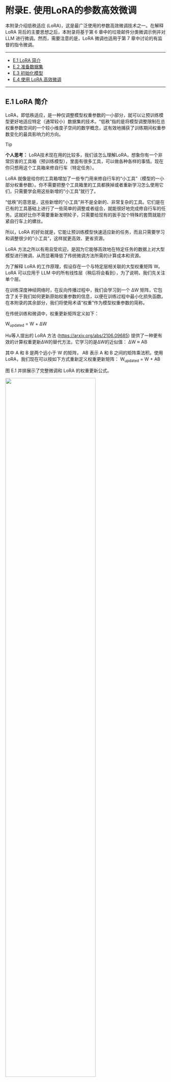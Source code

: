# 附录E. 使用LoRA的参数高效微调

本附录介绍低秩适应 (LoRA)，这是最广泛使用的参数高效微调技术之一。在解释 LoRA 背后的主要思想之后，本附录将基于第 6 章中的垃圾邮件分类微调示例并对 LLM 进行微调。然而，需要注意的是，LoRA 微调也适用于第 7 章中讨论的有监督的指令微调。

-----

- [E.1 LoRA 简介](#e1-lora-简介)
- [E.2 准备数据集](#e2-准备数据集)
- [E.3 初始化模型](#e3-初始化模型)
- [E.4 使用 LoRA 高效微调](#e4-使用-lora-高效微调)

-----

## E.1 LoRA 简介

LoRA，即低秩适应，是一种仅调整模型权重参数的一小部分，就可以让预训练模型更好地适应特定（通常较小）数据集的技术。“低秩”指的是将模型调整限制在总权重参数空间的一个较小维度子空间的数学概念，这有效地捕获了训练期间权重参数变化的最具影响力的方向。

> [!TIP]
>
> **个人思考：** LoRA技术现在用的比较多，我们该怎么理解LoRA，想象你有一个非常厉害的工具箱（预训练模型），里面有很多工具，可以做各种各样的事情。现在你只想用这个工具箱来修自行车（特定任务）。
>
> LoRA 就像是给你的工具箱增加了一些专门用来修自行车的“小工具”（模型的一小部分权重参数）。你不需要把整个工具箱里的工具都换掉或者重新学习怎么使用它们，只需要学会用这些新增的“小工具”就行了。
>
> “低秩”的意思是，这些新增的“小工具”并不是全新的、非常复杂的工具。它们是在已有的工具基础上进行了一些简单的调整或者组合，就能很好地完成修自行车的任务。这就好比你不需要重新发明轮子，只需要给现有的扳手加个特殊的套筒就能拧紧自行车上的螺丝。
>
> 所以，LoRA 的好处就是，它能让预训练模型快速适应新的任务，而且只需要学习和调整很少的“小工具”，这样就更高效、更省资源。

LoRA 方法之所以有用且受欢迎，是因为它能够高效地在特定任务的数据上对大型模型进行微调，从而显著降低了传统微调方法所需的计算成本和资源。

为了解释 LoRA 的工作原理，假设存在一个与特定层相关联的大型权重矩阵 W。LoRA 可以应用于 LLM 中的所有线性层（稍后将会看到），为了说明，我们先关注单个层。

在训练深度神经网络时，在反向传播过程中，我们会学习到一个 ΔW 矩阵，它包含了关于我们如何更新原始权重参数的信息，以便在训练过程中最小化损失函数。在本附录的其余部分，我们将使用术语“权重”作为模型权重参数的简称。

在传统训练和微调中，权重更新矩阵定义如下：

W<sub>updated</sub> = W + ΔW

Hu等人提出的 LoRA 方法 (https://arxiv.org/abs/2106.09685) 提供了一种更有效的计算权重更新ΔW的替代方法，它学习的是ΔW的近似值：
ΔW ≈ AB

其中 A 和 B 是两个远小于 W 的矩阵， AB 表示 A 和 B 之间的矩阵乘法积。使用 LoRA，我们现在可以按如下方式重新定义权重更新矩阵：
W<sub>updated</sub> = W + AB

图 E.1 并排展示了完整微调和 LoRA 的权重更新公式。

<img src="../Image/AppendixE/E.1.png" width="75%" />

如果你仔细观察，你可能会注意到图 E.1 中完整微调和 LoRA 的视觉表示与之前呈现的公式略有不同。这种差异归因于矩阵乘法的分配律，该定律允许我们分离原始权重和更新后的权重，而不是将它们组合在一起。例如，在进行常规微调的情况下，以 x 作为输入数据，我们可以将计算按如下表示:

x ( W + ΔW) = xW + xΔW

同样，我们也可以将 LoRA 按如下表示：

x ( W + AB) = xW + xAB

除了能减少训练期间需要更新的权重数量之外，将 LoRA 权重矩阵与原始模型权重分离的能力使得 LoRA 的实用性更强。这意味着预训练模型的权重可以保持不变，而 LoRA 权重矩阵在训练后使用模型时则可以被动态地应用。

> [!TIP]
>
> **个人思考：** 这段描述的关键在于强调**LoRA 的权重是独立于原始模型权重的**，这带来了很多实际的好处。你可以这样理解：
>
> 想象你已经拥有一个非常庞大的、功能强大的模型，它就像一个已经掌握了很多知识和技能的“超级大脑”。现在你想让这个“超级大脑”专注于解决某个特定的问题，比如识别图片中的猫。
>
> **传统的微调**就像是直接调整这个“超级大脑”内部的很多连接和参数，让它更擅长识别猫。这个过程可能会比较复杂，需要大量的计算资源，而且可能会影响它之前学到的其他知识。
>
> **LoRA 的做法则更聪明：**
>
> 它不是直接修改“超级大脑”原有的结构，而是在它的基础上**增加了一些非常小的、专门用于识别猫的“插件”或者“补丁”**。这些“插件”就是 LoRA 的权重矩阵（A 和 B）。
>
> 关键在于，这些“插件”是**独立**于“超级大脑”本身的核心知识（原始模型权重）的。这意味着：
>
> 1. **原始的“超级大脑”保持不变：** 它仍然拥有之前学到的所有通用知识。你不需要担心为了让它识别猫而忘记了其他技能。
> 2. **“插件”很小，训练起来更快更省资源：** 因为 LoRA 只训练这些新增的“插件”，它们的参数量比原始模型小得多，所以训练起来更快，需要的计算资源也更少。
> 3. **可以灵活地切换任务：** 想象一下，你不仅想让这个“超级大脑”识别猫，还想让它识别狗。使用 LoRA，你可以在同一个原始模型的基础上，训练出另一个专门识别狗的“插件”。当你需要识别猫时，就加载猫的“插件”；需要识别狗时，就加载狗的“插件”。原始的“超级大脑”本身不需要改变。
> 4. **部署和存储更方便：** 因为原始模型很大，而 LoRA 的“插件”很小，所以你只需要存储原始模型一次，然后为不同的任务存储不同的“插件”就可以了，这样可以节省大量的存储空间。

在实践中，将 LoRA 权重分开非常有用，因为它可以在不需要存储 LLM 的多个完整版本的情况下实现模型定制。这显著降低了存储需求并提高了可伸缩性，因为当为每个特定的客户或应用程序定制 LLM 时，只需要调整和保存较小的 LoRA 矩阵。

目前我们已经讨论了 LoRA 的全部内容，在接下来的章节中，让我们看看如何使用它来微调 LLM 以进行垃圾邮件分类，类似于第 6 章中的微调示例。



## E.2 准备数据集

在将 LoRA 应用于第 6 章中的垃圾邮件分类示例之前，我们必须加载将要使用的数据集和预训练模型。

本节中的代码复用了第 6 章中的数据准备工作。（请注意，除了在本节中复用代码之外，我们还可以打开并运行第 6 章的 notebook，然后将 E.4 节中的 LoRA 代码插入到那里。）

首先，我们下载数据集并将其保存为 CSV 文件：

```python
# Listing E.1 Downloading and preparing the dataset

from pathlib import Path
import pandas as pd
from ch06 import (
    download_and_unzip_spam_data,
    create_balanced_dataset,
    random_split
)

url = "https://archive.ics.uci.edu/static/public/228/sms+spam+collection.zip"
zip_path = "sms_spam_collection.zip"
extracted_path = "sms_spam_collection"
data_file_path = Path(extracted_path) / "SMSSpamCollection.tsv"

download_and_unzip_spam_data(url, zip_path, extracted_path, data_file_path)

df = pd.read_csv(data_file_path, sep="\t", header=None, names=["Label", "Text"])
balanced_df = create_balanced_dataset(df)
balanced_df["Label"] = balanced_df["Label"].map({"ham": 0, "spam": 1})

train_df, validation_df, test_df = random_split(balanced_df, 0.7, 0.1)
train_df.to_csv("train.csv", index=None)
validation_df.to_csv("validation.csv", index=None)
test_df.to_csv("test.csv", index=None)
```

接着，我们来创建 `SpamDataset` 实例：

```python
# Listing E.2 Instantiating PyTorch datasets

import torch
from torch.utils.data import Dataset
import tiktoken
from previous_chapters import SpamDataset

tokenizer = tiktoken.get_encoding("gpt2")
train_dataset = SpamDataset("train.csv", max_length=None, tokenizer=tokenizer)
val_dataset = SpamDataset("validation.csv", max_length=train_dataset.max_length,
tokenizer=tokenizer)
test_dataset = SpamDataset("test.csv", max_length=train_dataset.max_length,
tokenizer=tokenizer)
```

在创建 PyTorch 数据集对象之后，我们开始实例化数据加载器：

```python
# Listing E.3 Creating PyTorch data loaders

from torch.utils.data import DataLoader

num_workers = 0
batch_size = 8

torch.manual_seed(123)

train_loader = DataLoader(
    dataset=train_dataset,
    batch_size=batch_size,
    shuffle=True,
    num_workers=num_workers,
    drop_last=True,
)

val_loader = DataLoader(
    dataset=val_dataset,
    batch_size=batch_size,
    num_workers=num_workers,
    drop_last=False,
)

test_loader = DataLoader(
    dataset=test_dataset,
    batch_size=batch_size,
    num_workers=num_workers,
    drop_last=False,
)
```

作为验证步骤，我们遍历数据加载器并检查每个批次是否包含 8 个训练示例，其中每个训练示例包含 120 个 token：

```python
print("Train loader:")
for input_batch, target_batch in train_loader:
		pass
  
print("Input batch dimensions:", input_batch.shape)
print("Label batch dimensions", target_batch.shape)
```

输出如下：

```python
Train loader:
Input batch dimensions: torch.Size([8, 120])
Label batch dimensions torch.Size([8])
```

最后，我们打印每个数据集中的总批次数：

```python
print(f"{len(train_loader)} training batches")
print(f"{len(val_loader)} validation batches")
print(f"{len(test_loader)} test batches")
```

在这种情况下，我们每个数据集拥有的批次数如下：

```python
130 training batches
19 validation batches
38 test batches
```



## E.3 初始化模型

本节将复用第 6 章中的代码来加载和准备预训练的 GPT 模型。我们首先下载模型权重，然后将它们加载到 `GPTModel` 类中：

```python
# Listing E.4 Loading a pretrained GPT model

from gpt_download import download_and_load_gpt2
from previous_chapters import GPTModel, load_weights_into_gpt

CHOOSE_MODEL = "gpt2-small (124M)"
INPUT_PROMPT = "Every effort moves"

BASE_CONFIG = {
    "vocab_size": 50257, # Vocabulary size
    "context_length": 1024, # Context length
    "drop_rate": 0.0, # Dropout rate
    "qkv_bias": True # Query-key-value bias
}

model_configs = {
    "gpt2-small (124M)": {"emb_dim": 768, "n_layers": 12, "n_heads": 12},
    "gpt2-medium (355M)": {"emb_dim": 1024, "n_layers": 24, "n_heads": 16},
    "gpt2-large (774M)": {"emb_dim": 1280, "n_layers": 36, "n_heads": 20},
    "gpt2-xl (1558M)": {"emb_dim": 1600, "n_layers": 48, "n_heads": 25},
}

BASE_CONFIG.update(model_configs[CHOOSE_MODEL])

model_size = CHOOSE_MODEL.split(" ")[-1].lstrip("(").rstrip(")")
settings, params = download_and_load_gpt2(model_size=model_size, models_dir="gpt2")

model = GPTModel(BASE_CONFIG)
load_weights_into_gpt(model, params)
model.eval()
```

为了确保模型已正确加载，让我们再次检查它是否能生成连贯的文本：

```python
from previous_chapters import (
    generate_text_simple,
    text_to_token_ids,
    token_ids_to_text
)

text_1 = "Every effort moves you"

token_ids = generate_text_simple(
    model=model,
    idx=text_to_token_ids(text_1, tokenizer),
    max_new_tokens=15,
    context_size=BASE_CONFIG["context_length"]
)

print(token_ids_to_text(token_ids, tokenizer))
```

如下所示，该模型生成了连贯的文本，这表明模型权重已正确加载：

```python
Every effort moves you forward.
The first step is to understand the importance of your work
```

接着，我们准备模型以进行分类微调，类似于第 6 章那样替换掉输出层：

```python
torch.manual_seed(123)
num_classes = 2
model.out_head = torch.nn.Linear(in_features=768, out_features=num_classes)
device = torch.device("cuda" if torch.cuda.is_available() else "cpu")
model.to(device)
```

最后，让我们计算未微调模型的初始分类准确率（我们预计大概为 50%，这意味着该模型尚无法可靠地区分垃圾邮件和非垃圾邮件）：

```python
from ch06 import calc_accuracy_loader

torch.manual_seed(123)
train_accuracy = calc_accuracy_loader(train_loader, model, device, num_batches=10)
val_accuracy = calc_accuracy_loader(val_loader, model, device, num_batches=10)
test_accuracy = calc_accuracy_loader(test_loader, model, device, num_batches=10)

print(f"Training accuracy: {train_accuracy*100:.2f}%")
print(f"Validation accuracy: {val_accuracy*100:.2f}%")
print(f"Test accuracy: {test_accuracy*100:.2f}%")
```

初始预测准确率如下：

```python
Training accuracy: 46.25%
Validation accuracy: 45.00%
Test accuracy: 48.75%
```



## E.4 使用 LoRA 高效微调

在本节中，我们将使用 LoRA 修改和微调 LLM。我们首先初始化一个 `LoRALayer`，该层会创建矩阵 A 和 B，以及 alpha 缩放因子和秩 (r) 设置。

该层可以接受一个输入并计算相应的输出，如图 E.2 所示。

<img src="../Image/AppendixE/E.2.png" width="75%" />

我们可以通过以下代码来实现图 E.2 中描述的 LoRA 层：

```python
# Listing E.5 Implementing a LoRA layer

import math

class LoRALayer(torch.nn.Module):
    def __init__(self, in_dim, out_dim, rank, alpha):
        super().__init__()
        self.A = torch.nn.Parameter(torch.empty(in_dim, rank))
        torch.nn.init.kaiming_uniform_(self.A, a=math.sqrt(5))      #A
        self.B = torch.nn.Parameter(torch.zeros(rank, out_dim))
        self.alpha = alpha
    
    def forward(self, x):
        x = self.alpha * (x @ self.A @ self.B)
        return x
      
      
#A 使用与 PyTorch 中线性层相同的初始化方式
```

在以上代码中，秩决定了矩阵 A 和 B 的内部维度。本质上，这一设置确定了 LoRA 引入的额外参数的数量，用于在模型的适应性和其效率之间通过使用的参数数量进行平衡。

另一个重要的设置 alpha，用作低秩适应输出的缩放因子。它主要决定了来自适应层的输出对原始层输出的影响程度。这可以看作是一种调节低秩适应对层输出影响的方式。

> [!TIP]
>
> **个人思考：** 关于LoRA的重要设置参数，这里讲的不是很清楚，其实这段话解释了 LoRA 方法中两个非常重要的设置：**秩 (rank)** 和 **Alpha**。可以这样理解它们：
>
> **秩 (Rank):**
>
> + **决定了 LoRA “小工具” 的大小:** 还记得之前我们把 LoRA 比作给预训练模型添加一些专门的“小工具”吗？这里的“秩”就决定了这些“小工具”（更具体地说是矩阵 A 和 B）的内部大小。你可以想象成，秩越大，“小工具”就越复杂，包含的信息就越多。
> + **影响额外学习的参数数量:** 秩越大，LoRA 引入的需要学习的额外参数就越多。反之，秩越小，需要学习的参数就越少。
> + **平衡模型的学习能力和效率:**
>   - **秩高一点:** 模型可以学习到更复杂、更细致的针对特定任务的调整，性能可能会更好。但是，需要学习的参数也更多，训练起来可能更慢，更耗费资源。
>   - **秩低一点:** 模型学习的参数更少，训练速度更快，更节省资源。但是，如果秩太低，模型可能没有足够的“能力”来学习到足够好的调整，导致性能不够理想。
>   - **就像给自行车加辅助轮:** 秩就像辅助轮的大小。大的辅助轮（高秩）更容易保持平衡，但可能不够灵活。小的辅助轮（低秩）更灵活，但可能需要更高的骑行技巧。你需要找到一个合适的平衡点。
>
> **Alpha:**
>
> + **LoRA “小工具” 输出的音量调节器:** Alpha 可以看作是一个调节 LoRA 带来的改变有多大的“音量旋钮”。它是一个数字，用来乘以 LoRA “小工具” 的输出结果。
> + **控制适应层对原始层的影响:** Alpha 的大小决定了 LoRA 学习到的调整对原始模型输出的影响程度。
>   + **Alpha 大一点:** LoRA 带来的改变会更明显，模型会更倾向于学习新的任务。
>   + **Alpha 小一点:** LoRA 带来的改变会更微妙，模型更多地还是依赖于它原本学到的知识，只是做一些微小的调整。
>   + **就像调味品:** Alpha 就像你做菜时放的盐。盐放多了（Alpha 大了），菜的味道变化就大；盐放少了（Alpha 小了），菜的味道变化就小。你需要根据你的口味来调整。
>
> **总结一下：**
>
> + **秩 (Rank)** 决定了 LoRA 可以学习多少新的信息，以及需要多少额外的参数。
> + **Alpha** 决定了 LoRA 学习到的信息对最终结果的影响有多大。
>
> 这两个参数都需要根据具体的任务和模型进行调整，以达到最佳的性能和效率。

我们目前实现的 `LoRALayer` 类使我们能够转换层的输入。

在 LoRA 中，典型的目标是替换现有的线性层，从而允许将权重更新直接应用于预先存在的预训练权重，如图 E.3 所示。

<img src="../Image/AppendixE/E.3.png" width="75%" />

为了集成图 E.3 所示的原始线性层权重，我们现在创建一个 `LinearWithLoRA` 层。该层利用了之前实现的 `LoRALayer`，旨在替换神经网络中现有的线性层，例如 `GPTModel` 中的自注意力模块或前馈模块：

```python
# Listing E.6 A LinearWithLora layer to replace Linear layers

class LinearWithLoRA(torch.nn.Module):
    def __init__(self, linear, rank, alpha):
        super().__init__()
        self.linear = linear
        self.lora = LoRALayer(
            linear.in_features, linear.out_features, rank, alpha
        )

    def forward(self, x):
   		 return self.linear(x) + self.lora(x)
```

前面的代码将一个标准的线性层与 `LoRALayer` 结合在一起。`forward` 方法通过将原始线性层和 LoRA 层的输出相加来计算最终输出。

由于权重矩阵 B（在 `LoRALayer` 中是 `self.B`）被初始化为零值，矩阵 A 和 B 的乘积将得到一个零矩阵。这确保了该乘法不会改变原始权重，因为加零不会改变它们。

为了将 LoRA 应用于之前定义的 `GPTModel`，我们还引入了一个 `replace_linear_with_lora` 函数。该函数会将模型中所有现有的线性层替换为新创建的 `LinearWithLoRA` 层：

```python
def replace_linear_with_lora(model, rank, alpha):
    for name, module in model.named_children():
        if isinstance(module, torch.nn.Linear):               #A
            setattr(model, name, LinearWithLoRA(module, rank, alpha))
        else:                                                 #B
            replace_linear_with_lora(module, rank, alpha)
            
    
#A 将线性层替换为 LinearWithLoRA
#B 将相同的函数递归地应用于子模块
```

我们现在已经实现了所有必要的代码，以将 `GPTModel` 中的线性层替换为新开发的 `LinearWithLoRA` 层，从而实现参数高效微调。在接下来的章节中，我们将把 `LinearWithLoRA` 升级应用于 `GPTModel` 的多头注意力模块、前馈模块和输出层中的所有线性层，如图 E.4 所示。

<img src="../Image/AppendixE/E.4.png" width="75%" />

在我们应用如图 E.4 所示的 `LinearWithLoRA` 层升级之前，我们首先需要冻结原始模型的参数：

```python
total_params = sum(p.numel() for p in model.parameters() if p.requires_grad)
print(f"Total trainable parameters before: {total_params:,}")

for param in model.parameters():
		param.requires_grad = False
    
total_params = sum(p.numel() for p in model.parameters() if p.requires_grad)
print(f"Total trainable parameters after: {total_params:,}")
```

运行代码，可以看到，该模型的所有 1.24 亿个参数现在都不可训练：

```python
Total trainable parameters before: 124,441,346
Total trainable parameters after: 0
```

接着，我们使用 `replace_linear_with_lora` 函数来替换线性层：

```python
replace_linear_with_lora(model, rank=16, alpha=16)
total_params = sum(p.numel() for p in model.parameters() if p.requires_grad)
print(f"Total trainable LoRA parameters: {total_params:,}")
```

添加 LoRA 层后，可训练参数的数量如下：

```python
Total trainable LoRA parameters: 2,666,528
```

如我们所见，使用 LoRA 后，可训练参数的数量减少了近 50 倍。秩和 alpha 一般都默认设置为 16 ，但通常也会增加秩的大小，这从而增加可训练参数的数量。Alpha 通常选择为秩的一半、两倍或相等。

现在可以通过打印模型架构来验证这些层是否已按预期修改：

```python
device = torch.device("cuda" if torch.cuda.is_available() else "cpu")
model.to(device)
print(model)
```

输出如下：

```python
GPTModel(
  (tok_emb): Embedding(50257, 768)
  (pos_emb): Embedding(1024, 768)
  (drop_emb): Dropout(p=0.0, inplace=False)
  (trf_blocks): Sequential(
		...
    (11): TransformerBlock(
    	(att): MultiHeadAttention(
   		 (W_query): LinearWithLoRA(
   			 (linear): Linear(in_features=768, out_features=768, bias=True)
    		 (lora): LoRALayer()
    	 )
      (W_key): LinearWithLoRA(
        (linear): Linear(in_features=768, out_features=768, bias=True)
        (lora): LoRALayer()
      )
      (W_value): LinearWithLoRA(
        (linear): Linear(in_features=768, out_features=768, bias=True)
        (lora): LoRALayer()
      )
      (out_proj): LinearWithLoRA(
        (linear): Linear(in_features=768, out_features=768, bias=True)
        (lora): LoRALayer()
      )
			(dropout): Dropout(p=0.0, inplace=False)
		)
    (ff): FeedForward(
      (layers): Sequential(
        (0): LinearWithLoRA(
          (linear): Linear(in_features=768, out_features=3072, bias=True)
          (lora): LoRALayer()
        )
        (1): GELU()
        (2): LinearWithLoRA(
          (linear): Linear(in_features=3072, out_features=768, bias=True)
          (lora): LoRALayer()
        )
    	)
    )
    (norm1): LayerNorm()
    (norm2): LayerNorm()
    (drop_resid): Dropout(p=0.0, inplace=False)
	 )
 )
 (final_norm): LayerNorm()
 (out_head): LinearWithLoRA(
   (linear): Linear(in_features=768, out_features=2, bias=True)
   (lora): LoRALayer()
 )
)
```

通过输出可以看到，模型现在包含了新的 `LinearWithLoRA` 层，这些层本身包含原始的线性层（我们已将其设置为不可训练）以及我们将要微调的新 LoRA 层。

然而，在开始微调模型之前，我们先计算一下初始分类准确率：

```python
torch.manual_seed(123)
train_accuracy = calc_accuracy_loader(train_loader, model, device, num_batches=10)
val_accuracy = calc_accuracy_loader(val_loader, model, device, num_batches=10)
test_accuracy = calc_accuracy_loader(test_loader, model, device, num_batches=10)

print(f"Training accuracy: {train_accuracy*100:.2f}%")
print(f"Validation accuracy: {val_accuracy*100:.2f}%")
print(f"Test accuracy: {test_accuracy*100:.2f}%")
```

得到的准确率值如下：

```python
Training accuracy: 46.25%
Validation accuracy: 45.00%
Test accuracy: 48.75%
```

如果将这些准确率与第 6 章中的初始值进行比较，我们会发现它们是相同的。这是因为我们将 LoRA 矩阵 B 初始化为零。因此，矩阵 AB 的乘积得到一个零矩阵。这确保了在开始微调之前，该乘法不会改变原始权重，因为加零不会改变它们。

现在，让我们进入激动人心的部分，使用第 6 章中的训练函数来微调模型。在 M3 MacBook Air 笔记本电脑上，训练大约需要 15 分钟；而在 V100 或 A100 GPU 上，则不到半分钟：

```python
# Listing E.7 Finetuning a model with LoRA layers

import time
from ch06 import train_classifier_simple

start_time = time.time()
torch.manual_seed(123)
optimizer = torch.optim.AdamW(model.parameters(), lr=5e-5, weight_decay=0.1)

num_epochs = 5
train_losses, val_losses, train_accs, val_accs, examples_seen = train_classifier_simple(
    model, train_loader, val_loader, optimizer, device,
    num_epochs=num_epochs, eval_freq=50, eval_iter=5,
    tokenizer=tokenizer
)

end_time = time.time()
execution_time_minutes = (end_time - start_time) / 60
print(f"Training completed in {execution_time_minutes:.2f} minutes.")
```

在训练过程中可以看到如下输出：

```python
Ep 1 (Step 000000): Train loss 3.820, Val loss 3.462
Ep 1 (Step 000050): Train loss 0.396, Val loss 0.364
Ep 1 (Step 000100): Train loss 0.111, Val loss 0.229
Training accuracy: 97.50% | Validation accuracy: 95.00%
Ep 2 (Step 000150): Train loss 0.135, Val loss 0.073
Ep 2 (Step 000200): Train loss 0.008, Val loss 0.052
Ep 2 (Step 000250): Train loss 0.021, Val loss 0.179
Training accuracy: 97.50% | Validation accuracy: 97.50%
Ep 3 (Step 000300): Train loss 0.096, Val loss 0.080
Ep 3 (Step 000350): Train loss 0.010, Val loss 0.116
Training accuracy: 97.50% | Validation accuracy: 95.00%
Ep 4 (Step 000400): Train loss 0.003, Val loss 0.151
Ep 4 (Step 000450): Train loss 0.008, Val loss 0.077
Ep 4 (Step 000500): Train loss 0.001, Val loss 0.147
Training accuracy: 100.00% | Validation accuracy: 97.50%
Ep 5 (Step 000550): Train loss 0.007, Val loss 0.094
Ep 5 (Step 000600): Train loss 0.000, Val loss 0.056
Training accuracy: 100.00% | Validation accuracy: 97.50%
    
    
Training completed in 12.10 minutes.  
```

请注意，使用 LoRA 训练模型比第 6 章中不使用 LoRA 训练模型花费更长的时间，因为 LoRA 层在正向传播过程中引入了额外的计算。然而，对于更大的模型，当反向传播的成本变得更高时，模型使用LoRA训练的速度通常比不使用LoRA更快。

可以看到，该模型获得了完美的训练准确率和非常高的验证准确率。我们还可以将损失曲线可视化，以更好地观察训练是否已经收敛。

```python
from ch06 import plot_values

epochs_tensor = torch.linspace(0, num_epochs, len(train_losses))
examples_seen_tensor = torch.linspace(0, examples_seen, len(train_losses))

plot_values(epochs_tensor, examples_seen_tensor, train_losses, val_losses, label="loss")
```

结果如图 E.5 所示。

<img src="../Image/AppendixE/E.5.png" width="75%" />

除了基于图 E.5 中显示的损失曲线评估模型外，我们还要计算在完整训练集、验证集和测试集上的准确率（在训练过程中，我们通过 `eval_iter=5` 设置从 5 个批次中近似计算了训练集和验证集的准确率）：

```python
from previous_chapters import calc_accuracy_loader

train_accuracy = calc_accuracy_loader(train_loader, model, device)
val_accuracy = calc_accuracy_loader(val_loader, model, device)
test_accuracy = calc_accuracy_loader(test_loader, model, device)

print(f"Training accuracy: {train_accuracy*100:.2f}%")
print(f"Validation accuracy: {val_accuracy*100:.2f}%")
print(f"Test accuracy: {test_accuracy*100:.2f}%")
```

最终得到的准确率值如下：

```python
Training accuracy: 100.00%
Validation accuracy: 96.64%
Test accuracy: 98.00%
```

最终得到的准确率表明，该模型在训练集、验证集和测试集上都表现良好。训练准确率达到 100%，表明该模型已完美地学习了训练数据。然而，略低的验证集和测试集准确率（分别为 96.64% 和 97.33%）表明存在轻微的过拟合，因为与训练集相比，该模型在新数据上的泛化能力稍差。总的来说，考虑到我们只微调了相对较少数量的模型权重（270 万个 LoRA 权重，而不是原来的 1.24 亿个模型权重），这个结果已经非常不错。







